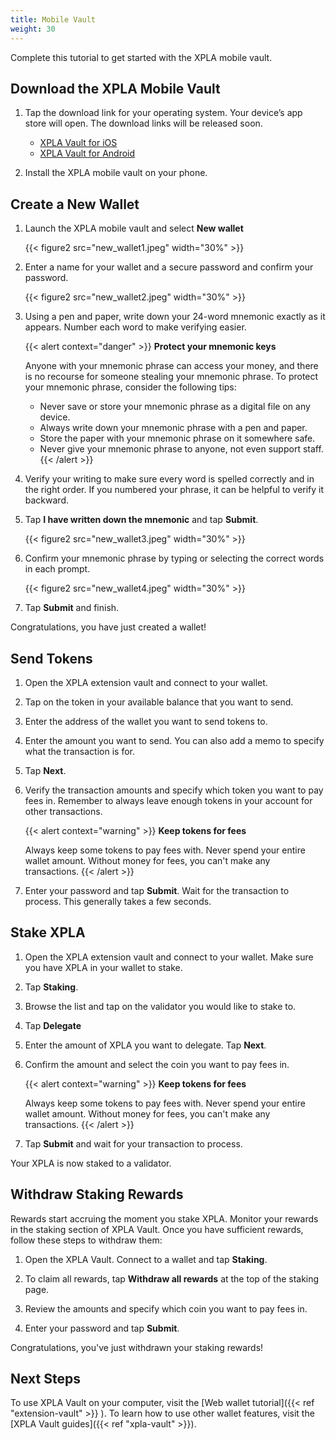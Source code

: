 ```yaml
---
title: Mobile Vault
weight: 30
---
```


Complete this tutorial to get started with the XPLA mobile vault.

## Download the XPLA Mobile Vault

1. Tap the download link for your operating system. Your device’s app store will open. The download links will be released soon.
   * [XPLA Vault for iOS](https://apps.apple.com/app/xpla-vault/id1640593143)
   * [XPLA Vault for Android](https://play.google.com/store/apps/details?id=xpla.android)

1. Install the XPLA mobile vault on your phone.

## Create a New Wallet

1. Launch the XPLA mobile vault and select **New wallet**

   {{< figure2 src="new_wallet1.jpeg" width="30%" >}}

1. Enter a name for your wallet and a secure password and confirm your password.

   {{< figure2 src="new_wallet2.jpeg" width="30%" >}}

1. Using a pen and paper, write down your 24-word mnemonic exactly as it appears. Number each word to make verifying easier.

   {{< alert context="danger" >}}
   **Protect your mnemonic keys**

   Anyone with your mnemonic phrase can access your money, and there is no recourse for someone stealing your mnemonic phrase. To protect your mnemonic phrase, consider the following tips:
   - Never save or store your mnemonic phrase as a digital file on any device.
   - Always write down your mnemonic phrase with a pen and paper.
   - Store the paper with your mnemonic phrase on it somewhere safe.
   - Never give your mnemonic phrase to anyone, not even support staff.
   {{< /alert >}}

1. Verify your writing to make sure every word is spelled correctly and in the right order. If you numbered your phrase, it can be helpful to verify it backward.

1. Tap **I have written down the mnemonic** and tap **Submit**.

   {{< figure2 src="new_wallet3.jpeg" width="30%" >}}

1. Confirm your mnemonic phrase by typing or selecting the correct words in each prompt.

   {{< figure2 src="new_wallet4.jpeg" width="30%" >}}

1. Tap **Submit** and finish.

Congratulations, you have just created a wallet!

## Send Tokens

1. Open the XPLA extension vault and connect to your wallet.

1. Tap on the token in your available balance that you want to send.

1. Enter the address of the wallet you want to send tokens to.

1. Enter the amount you want to send. You can also add a memo to specify what the transaction is for.

1. Tap **Next**.

1. Verify the transaction amounts and specify which token you want to pay fees in. Remember to always leave enough tokens in your account for other transactions.

   {{< alert context="warning" >}}
   **Keep tokens for fees**

   Always keep some tokens to pay fees with. Never spend your entire wallet amount. Without money for fees, you can't make any transactions.
   {{< /alert >}}

1.  Enter your password and tap **Submit**. Wait for the transaction to process. This generally takes a few seconds.

## Stake XPLA

1. Open the XPLA extension vault and connect to your wallet. Make sure you have XPLA in your wallet to stake.

1. Tap **Staking**.

1. Browse the list and tap on the validator you would like to stake to.

1. Tap **Delegate**

1. Enter the amount of XPLA you want to delegate. Tap **Next**.

1. Confirm the amount and select the coin you want to pay fees in.

   {{< alert context="warning" >}}
   **Keep tokens for fees**

   Always keep some tokens to pay fees with. Never spend your entire wallet amount. Without money for fees, you can't make any transactions.
   {{< /alert >}}

1. Tap **Submit** and wait for your transaction to process.

Your XPLA is now staked to a validator.

## Withdraw Staking Rewards

Rewards start accruing the moment you stake XPLA. Monitor your rewards in the staking section of XPLA Vault. Once you have sufficient rewards, follow these steps to withdraw them:

1. Open the XPLA Vault. Connect to a wallet and tap **Staking**.

1. To claim all rewards, tap **Withdraw all rewards** at the top of the staking page.

1. Review the amounts and specify which coin you want to pay fees in.

1. Enter your password and tap **Submit**.

Congratulations, you've just withdrawn your staking rewards!

## Next Steps

To use XPLA Vault on your computer, visit the [Web wallet tutorial]({{< ref "extension-vault" >}} ). To learn how to use other wallet features, visit the [XPLA Vault guides]({{< ref "xpla-vault" >}}).
